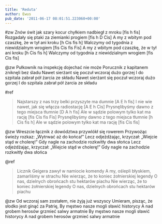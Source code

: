 ```yaml
---
title: 'Reduta'
author: Ewus
pub_date: '2011-06-17 08:01:51.223060+00:00'
---
```


#zw
Znów świt jak szary kocur chyłkiem nadbiegł z mroku [fis h fis]
Rozgadały się ptaki za ziemianki progiem [fis h D Cis]
A my z wbitym pod czaszkę, że w tył ani kroku [h Cis fis h]
Walczymy od tygodnia z niewidzialnym wrogiem [fis Cis fis Fis]
A my z wbitym pod czaszkę, że w tył ani kroku [h Cis fis h]
Walczymy od tygodnia z niewidzialnym wrogiem [fis Cis fis]

@zw
Pułkownik na inspekcję dojechać nie może
Porucznik z kapitanem zniknęli bez śladu
Nawet sierżant się poczuł wczoraj dużo gorzej
I do szpitala zabrał pół żarcia ze składu
Nawet sierżant się poczuł wczoraj dużo gorzej
I do szpitala zabrał pół żarcia ze składu

#ref
>Najstarszy z nas trzy belki przyszyte ma dumnie [A E h fis]
>I nie wie nawet, jak się włącza radiostację [A E h Cis]
>Prysnęlibyśmy dawno z tego miejsca tłumnie [D A h fis]
>Ale w sądzie polowym tylko kat ma rację [fis Cis fis Fis]
>Prysnęlibyśmy dawno z tego miejsca tłumnie [h Cis fis h]
>Ale w sądzie polowym tylko kat ma rację [fis Cis fis]

@zw
Wreszcie łącznik z dowództwa przywlókł się rowerem 
Przywożąc świeży rozkaz: „Wytrwać aż do końca!” 
Lecz odjeżdżając, krzyczał: „Wiejcie stąd w cholerę!”
Gdy nagle na zachodzie rozkwitły dwa słońca 
Lecz odjeżdżając, krzyczał: „Wiejcie stąd w cholerę!” 
Gdy nagle na zachodzie rozkwitły dwa słońca 

@ref
>Licznik Geigera zawył w namiocie komendy
>A my, oślepli błyskiem, zamarliśmy w strachu
>Nie wierząc, że to koniec żołnierskiej legendy
>O nas, dzielnych obrońcach stu hektarów piachu
>Nie wierząc, że to koniec żołnierskiej legendy
>O nas, dzielnych obrońcach stu hektarów piachu

@zw
Od wczoraj sam zostałem, nie żyją już wszyscy
Umieram, pisząc, że słodko jest ginąć za Patrię,
By męstwo nasze mogli sławić historycy
A nad grobem herosów grzmieć salwy armatnie
By męstwo nasze mogli sławić historycy
A nad grobem herosów grzmieć salwy armatnie